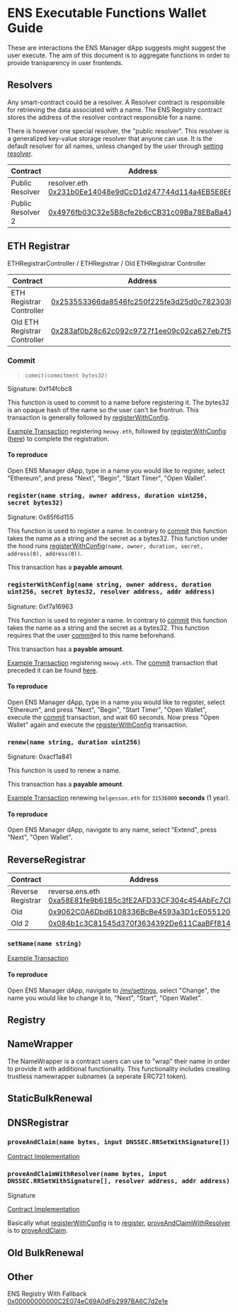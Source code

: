 # ENS Executable Functions Wallet Guide

These are interactions the ENS Manager dApp suggests might suggest the user execute.
The aim of this document is to aggregate functions in order to provide transparency in user frontends.

## Resolvers

Any smart-contract could be a resolver. A Resolver contract is responsible for retrieving the data associated with a name.
The ENS Registry contract stores the address of the resolver contract responsible for a name.

There is however one special resolver, the "public resolver". This resolver is a generalized key-value storage resolver that anyone can use.
It is the default resolver for all names, unless changed by the user through [setting resolver](#setting-resolver).

| Contract          | Address                                                                                                                            |
| ----------------- | ---------------------------------------------------------------------------------------------------------------------------------- |
| Public Resolver   | resolver.eth [0x231b0Ee14048e9dCcD1d247744d114a4EB5E8E63](https://etherscan.io/address/0x231b0Ee14048e9dCcD1d247744d114a4EB5E8E63) |
| Public Resolver 2 | [0x4976fb03C32e5B8cfe2b6cCB31c09Ba78EBaBa41](https://etherscan.io/address/0x4976fb03C32e5B8cfe2b6cCB31c09Ba78EBaBa41)              |

## ETH Registrar

ETHRegistrarController / ETHRegistrar / Old ETHRegistrar Controller

| Contract                     | Address                                                                                                               |
| ---------------------------- | --------------------------------------------------------------------------------------------------------------------- |
| ETH Registrar Controller     | [0x253553366da8546fc250f225fe3d25d0c782303b](https://etherscan.io/address/0x253553366da8546fc250f225fe3d25d0c782303b) |
| Old ETH Registrar Controller | [0x283af0b28c62c092c9727f1ee09c02ca627eb7f5](https://etherscan.io/address/0x283af0b28c62c092c9727f1ee09c02ca627eb7f5) |

### Commit
> `commit(commitment bytes32)`

Signature: 0xf14fcbc8

This function is used to commit to a name before registering it. The bytes32 is an opaque hash of the name so the user can't be frontrun. This transaction is generally followed by [registerWithConfig](#registerwithconfigname-string-owner-address-duration-uint256-secret-bytes32-resolver-address-addr-address).

[Example Transaction](https://etherscan.io/tx/0xea772f0f05543cc90e25a19997c0430d82e85331d45e2264603bc3cd2bbff434) registering `meowy.eth`,
followed by [registerWithConfig](#registerwithconfig) ([here](https://etherscan.io/tx/0x07528c73fe837a339e2f48188278e3f2fadabb8e56c7766ddadd69f3a009b0f5)) to complete the registration.

#### To reproduce

Open ENS Manager dApp, type in a name you would like to register, select "Ethereum", and press "Next", "Begin", "Start Timer", "Open Wallet".

### `register(name string, owner address, duration uint256, secret bytes32)`

Signature: 0x85f6d155

This function is used to register a name. In contrary to [commit](#commitcommitment-bytes32) this function takes the name as a string and the secret as a bytes32. This function under the hood runs [registerWithConfig](#registerwithconfigname-string-owner-address-duration-uint256-secret-bytes32-resolver-address-addr-address)`(name, owner, duration, secret, address(0), address(0))`.

This transaction has a **payable amount**.

### `registerWithConfig(name string, owner address, duration uint256, secret bytes32, resolver address, addr address)`

Signature: 0xf7a16963

This function is used to register a name. In contrary to [commit](#commitcommitment-bytes32) this function takes the name as a string and the secret as a bytes32.
This function requires that the user [commit](#commitcommitment-bytes32)ed to this name beforehand.

This transaction has a **payable amount**.

[Example Transaction](https://etherscan.io/tx/0x07528c73fe837a339e2f48188278e3f2fadabb8e56c7766ddadd69f3a009b0f5) registering `meowy.eth`.
The [commit](#commitcommitment-bytes32) transaction that preceded it can be found [here](https://etherscan.io/tx/0xea772f0f05543cc90e25a19997c0430d82e85331d45e2264603bc3cd2bbff434).

#### To reproduce

Open ENS Manager dApp, type in a name you would like to register, select "Ethereum", and press "Next", "Begin", "Start Timer", "Open Wallet", execute the [commit](#commitcommitment-bytes32) transaction, and wait 60 seconds. Now press "Open Wallet" again and execute the [registerWithConfig](#registerwithconfigname-string-owner-address-duration-uint256-secret-bytes32-resolver-address-addr-address) transaction.

### `renew(name string, duration uint256)`

Signature: 0xacf1a841

This function is used to renew a name.

This transaction has a **payable amount**.

[Example Transaction](https://etherscan.io/tx/0xd17a36d5c2ffd629ef63f443144f389b3600ec8560f5e016b2a56adf87d6eeac) renewing `helgesson.eth` for `31536000` **seconds** (1 year).

#### To reproduce

Open ENS Manager dApp, navigate to any name, select "Extend", press "Next", "Open Wallet".

## ReverseRegistrar

| Contract          | Address                                                                                                                               |
| ----------------- | ------------------------------------------------------------------------------------------------------------------------------------- |
| Reverse Registrar | reverse.ens.eth [0xa58E81fe9b61B5c3fE2AFD33CF304c454AbFc7Cb](https://etherscan.io/address/0xa58E81fe9b61B5c3fE2AFD33CF304c454AbFc7Cb) |
| Old               | [0x9062C0A6Dbd6108336BcBe4593a3D1cE05512069](https://etherscan.io/address/0x9062C0A6Dbd6108336BcBe4593a3D1cE05512069)                 |
| Old 2             | [0x084b1c3C81545d370f3634392De611CaaBFf8148](https://etherscan.io/address/0x084b1c3C81545d370f3634392De611CaaBFf8148)                 |

### `setName(name string)`

[Example Transaction](https://etherscan.io/tx/0x905e106763556d0cb16d1fc11ab13d75cf5b1227e0480098b909bba50c4271b8)

#### To reproduce

Open ENS Manager dApp, navigate to [/my/settings](https://ens.app/my/settings), select "Change", the name you would like to change it to, "Next", "Start", "Open Wallet".

## Registry

## NameWrapper

The NameWrapper is a contract users can use to "wrap" their name in order to provide it with additional functionality.
This functionality includes creating trustless namewrapper subnames (a seperate ERC721 token).

## StaticBulkRenewal

## DNSRegistrar

### `proveAndClaim(name bytes, input DNSSEC.RRSetWithSignature[])`

[Contract Implementation](https://github.com/ensdomains/ens-contracts/blob/787c5d8f1a99ad14435a65784a7c5ceca1e2575e/contracts/dnsregistrar/DNSRegistrar.sol#L90)

### `proveAndClaimWithResolver(name bytes, input DNSSEC.RRSetWithSignature[], resolver address, addr address)`

Signature

[Contract Implementation](https://github.com/ensdomains/ens-contracts/blob/787c5d8f1a99ad14435a65784a7c5ceca1e2575e/contracts/dnsregistrar/DNSRegistrar.sol#L101)

Basically what [registerWithConfig](#registerwithconfigname-string-owner-address-duration-uint256-secret-bytes32-resolver-address-addr-address) is to [register](#registername-string-owner-address-duration-uint256-secret-bytes32), [proveAndClaimWithResolver](#proveandclaimwithresolvername-bytes-input-dnssecrrsetwithsignature-resolver-address-addr-address) is to [proveAndClaim](#proveandclaimname-bytes-input-dnssecrrsetwithsignature).

## Old BulkRenewal

## Other

ENS Registry With Fallback
[0x00000000000C2E074eC69A0dFb2997BA6C7d2e1e](https://etherscan.io/address/0x00000000000c2e074ec69a0dfb2997ba6c7d2e1e)
